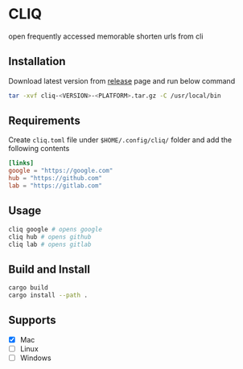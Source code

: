 # CLIQ

open frequently accessed memorable shorten urls from cli

## Installation

Download latest version from [release](https://github.com/santhosh-chinnasamy/cliq/releases) page and run below command

```bash
tar -xvf cliq-<VERSION>-<PLATFORM>.tar.gz -C /usr/local/bin
```

## Requirements

Create `cliq.toml` file under `$HOME/.config/cliq/` folder and add the following contents

```toml
[links]
google = "https://google.com"
hub = "https://github.com"
lab = "https://gitlab.com"
```

## Usage

```bash
cliq google # opens google
cliq hub # opens github
cliq lab # opens gitlab
```

## Build and Install

```bash
cargo build
cargo install --path .
```

## Supports

- [x] Mac
- [ ] Linux
- [ ] Windows
